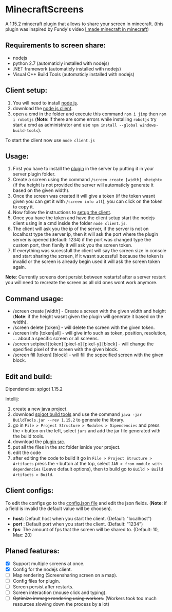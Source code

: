 # MinecraftScreens

A 1.15.2 minecraft plugin that allows to share your screen in minecraft. (this plugin was inspired by Fundy's video [I made minecraft in minecraft](https://youtu.be/BNwQf6nuvMc))

## Requirements to screen share:
- nodejs
- python 2.7 (automaticly installed with nodejs)
- .NET framework (automaticly installed with nodejs)
- Visual C++ Build Tools (automaticly installed with nodejs)

## Client setup:
1. You will need to install [node js](https://nodejs.org/).
2. download the [node js client](/nodejs).
3. open a cmd in the folder and execute this command `npm i jimp` then `npm i robotjs` (**Note**: if there are some errors while installing `robotjs` try start a cmd as administrator and use `npm install --global windows-build-tools`).

To start the client now use `node client.js`

## Usage:
1. First you have to install the [plugin](https://github.com/TheCosmic04/Minecraft-Screen/releases/tag/1.1) in the server by putting it in your server plugin folder.
2. Create a screen using the command `/screen create [width] <height>` (if the height is not provided the server will automaticly generate it based on the given width). 
3. Once the screen was created it will give a token (if the token wasnt given you can get it with `/screen info all`), you can click on the token to copy it.
4. Now follow the instructions to [setup the client](#client-setup).
5. Once you have the token and have the client setup start the nodejs client using in a cmd inside the folder `node client.js`.
6. The client will ask you the ip of the server, if the server is not on localhost type the server ip, then it will ask the port where the plugin server is opened (default: 1234) if the port was changed type the custom port, then fianlly it will ask you the screen token.
7. If everything was sucessfull the client will say the screen size in console and start sharing the screen, if it wasnt sucessfull because the token is invalid or the screen is already begin used it will ask the screen token again.

**Note**: Currently screens dont persist between restarts! after a server restart you will need to recreate the screen as all old ones wont work anymore.

## Command usage:
 - /screen create [width] <height> - Create a screen with the given width and height (**Note**: if the height wasnt given the plugin will generate it based on the width).
 - /screen delete [token] - will delete the screen with the given token.
 - /screen info [token|all] - will give info such as token, position, resolution, ... about a specific screen or all screens.
 - /screen setpixel [token] [pixel-x] [pixel-y] [block] - will change the specified pixel of the screen with the given block. 
 - /screen fill [token] [block] - will fill the scpecified screen with the given block.

## Edit and build:
Dipendencies: spigot 1.15.2

Intellij:
1. create a new java project.
2. download [spigot build tools](https://hub.spigotmc.org/jenkins/job/BuildTools/) and use the command `java -jar BuildTools.jar --rev 1.15.2` to generate the library.
3. go in `File > Project Structure > Modules > Dipendencies` and press the `+` button on the left, select `jars` and add the jar file generated with the build tools.
4. download the [plugin src](/java).
5. put all the files in the src folder isnide your project.
6. edit the code
7. after editing the code to build it go in `File > Project Structure > Artifacts` press the `+` button at the top, select `JAR > from module with dependencies` (Leave default options), then to build go to `Build > Build Artifacts > Build`.

## Client configs:
To edit the configs go to the [config.json file](/nodejs/config.json) and edit the json fields. (**Note**: if a field is invalid the default value will be choosen).

- **host**: Default host when you start the client. (Default: "localhost")
- **port** : Default port when you start the client. (Default: "1234")
- **fps**: The amount of fps that the screen will be shared to. (Default: 10, Max: 20)

## Planed features:
- [x] Support multiple screens at once.
- [x] Config for the nodejs client.
- [ ] Map rendering (Screensharing screen on a map).
- [ ] Config files for plugin.
- [ ] Screen persist after restarts.
- [ ] Screen interaction (mouse click and typing).
- [ ] ~~Optimize immage rendering using workers.~~ (Workers took too much resources slowing down the process by a lot)
